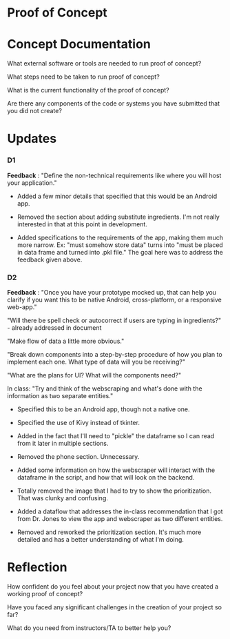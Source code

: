 # Proof of Concept 

# Concept Documentation 

What external software or tools are needed to run proof of concept? 

What steps need to be taken to run proof of concept?

What is the current functionality of the proof of concept?

Are there any components of the code or systems you have submitted that you did not create? 

# Updates

### D1

__Feedback__ : "Define the non-technical requirements like where you will host your application."


* Added a few minor details that specified that this would be an Android app. 

* Removed the section about adding substitute ingredients. I'm not really interested in that at this point in development.

* Added specifications to the requirements of the app, making them much more narrow. Ex: "must somehow store data" turns into "must be placed in data frame and turned into .pkl file." 
The goal here was to address the feedback given above. 


### D2 

__Feedback__ : "Once you have your prototype mocked up, that can help you clarify if you want this to be native Android, cross-platform, or a responsive web-app." 

"Will there be spell check or autocorrect if users are typing in ingredients?" - already addressed in document 

"Make flow of data a little more obvious."

"Break down components into a step-by-step procedure of how you plan to implement each one. What type of data will you be receiving?"

"What are the plans for UI? What will the components need?"

In class: "Try and think of the webscraping and what's done with the information as two separate entities."

* Specified this to be an Android app, though not a native one. 

* Specified the use of Kivy instead of tkinter. 

* Added in the fact that I'll need to "pickle" the dataframe so I can read from it later in multiple sections. 

* Removed the phone section. Unnecessary. 

* Added some information on how the webscraper will interact with the dataframe in the script, and how that will look on the backend. 

* Totally removed the image that I had to try to show the prioritization. That was clunky and confusing. 

* Added a dataflow that addresses the in-class recommendation that I got from Dr. Jones to view the app and webscraper as two different entities. 

* Removed and reworked the prioritization section. It's much more detailed and has a better understanding of what I'm doing. 

# Reflection 

How confident do you feel about your project now that you have created a working proof of concept? 

Have you faced any significant challenges in the creation of your project so far? 

What do you need from instructors/TA to better help you? 
